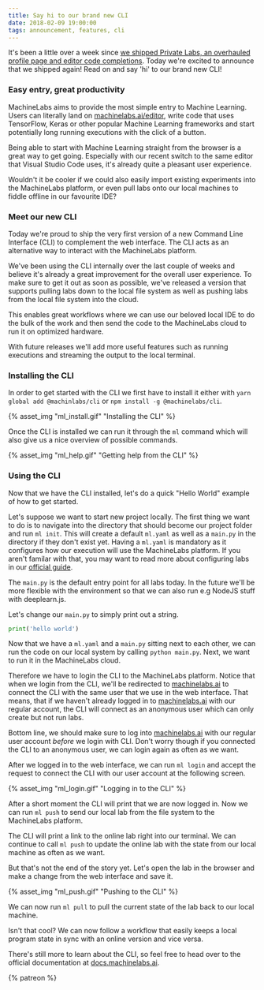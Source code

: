 ```yaml
---
title: Say hi to our brand new CLI
date: 2018-02-09 19:00:00
tags: announcement, features, cli
---
```


It's been a little over a week since [we shipped Private Labs, an overhauled profile page and editor code completions](/2018/01/29/introducing-private-labs-editor-improvements-and-more/). Today we're excited to announce that we shipped again! Read on and say 'hi' to our brand new CLI!

<!-- more -->


### Easy entry, great productivity 

MachineLabs aims to provide the most simple entry to Machine Learning. Users can literally land on [machinelabs.ai/editor](https://machinelabs.ai/editor), write code that uses TensorFlow, Keras or other popular Machine Learning frameworks and start potentially long running executions with the click of a button.

Being able to start with Machine Learning straight from the browser is a great way to get going. Especially with our recent switch to the same editor that Visual Studio Code uses, it's already quite a pleasant user experience.

Wouldn't it be cooler if we could also easily import existing experiments into the MachineLabs platform, or even pull labs onto our local machines to fiddle offline in our favourite IDE?


### Meet our new CLI

Today we're proud to ship the very first version of a new Command Line Interface (CLI) to complement the web interface. The CLI acts as an alternative way to interact with the MachineLabs platform. 

We've been using the CLI internally over the last couple of weeks and believe it's already a great improvement for the overall user experience. To make sure to get it out as soon as possible, we've released a version that supports pulling labs down to the local file system as well as pushing labs from the local file system into the cloud.

This enables great workflows where we can use our beloved local IDE to do the bulk of the work and then send the code to the MachineLabs cloud to run it on optimized hardware.


With future releases we'll add more useful features such as running executions and streaming the output to the local terminal.

### Installing the CLI

In order to get started with the CLI we first have to install it either with `yarn global add @machinlabs/cli` or `npm install -g @machinelabs/cli`.

{% asset_img "ml_install.gif" "Installing the CLI" %}

Once the CLI is installed we can run it through the `ml` command which will also give us a nice overview of possible commands.

{% asset_img "ml_help.gif" "Getting help from the CLI" %}

### Using the CLI

Now that we have the CLI installed, let's do a quick  "Hello World" example of how to get started.

Let's suppose we want to start new project locally. The first thing we want to do is to navigate into the directory that should become our project folder and run `ml init`. This will create a default `ml.yaml` as well as a `main.py` in the directory if they don't exist yet. Having a `ml.yaml` is mandatory as it configures how our execution will use the MachineLabs platform. If you aren't familar with that, you may want to read more about configuring labs in our [official guide](https://docs.machinelabs.ai/guide/configuring-labs.html).

The `main.py` is the default entry point for all labs today. In the future we'll be more flexible with the environment so that we can also run e.g NodeJS stuff with deeplearn.js.

Let's change our `main.py` to simply print out a string.

```python
print('hello world')
```

Now that we have a `ml.yaml` and a `main.py` sitting next to each other, we can run the code on our local system by calling `python main.py`. Next, we want to run it in the MachineLabs cloud.

Therefore we have to login the CLI to the MachineLabs platform. Notice that when we login from the CLI, we'll be redirected to [machinelabs.ai](https://machinelabs.ai) to connect the CLI with the same user that we use in the web interface. That means, that if we haven't already logged in to [machinelabs.ai](https://machinelabs.ai) with our regular account, the CLI will connect as an anonymous user which can only create but not run labs.

Bottom line, we should make sure to log into [machinelabs.ai](https://machinelabs.ai) with our regular user account *before* we login with CLI. Don't worry though if you connected the CLI to an anonymous user, we can login again as often as we want.


After we logged in to the web interface, we can run `ml login` and accept the request to connect the CLI with our user account at the following screen.

{% asset_img "ml_login.gif" "Logging in to the CLI" %}

After a short moment the CLI will print that we are now logged in. Now we can run `ml push` to send our local lab from the file system to the MachineLabs platform.

The CLI will print a link to the online lab right into our terminal. We can continue to call `ml push` to update the online lab with the state from our local machine as often as we want.

But that's not the end of the story yet. Let's open the lab in the browser and make a change from the web interface and save it.

{% asset_img "ml_push.gif" "Pushing to the CLI" %}

We can now run `ml pull` to pull the current state of the lab back to our local machine.

Isn't that cool? We can now follow a workflow that easily keeps a local program state in sync with an online version and vice versa.

There's still more to learn about the CLI, so feel free to head over to the official documentation at [docs.machinelabs.ai](https://docs.machinelabs.ai).


{% patreon %}
